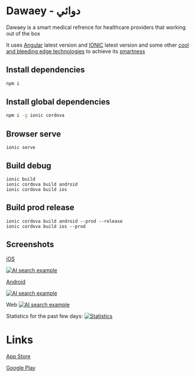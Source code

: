 # Dawaey - دوائي
Dawaey is a smart medical refrence for healthcare providers that working out of the box


It uses [Angular](https://angular.io/) latest version and [IONIC](https://ionicframework.com/) latest version and some other [cool and bleeding edge technologies](https://github.com/Microsmsm/Dawaey/network/dependencies) to achieve its [smartness](https://github.com/Microsmsm/Dawaey#screenshots)


## Install dependencies
```sh
npm i
```

## Install global dependencies
```sh
npm i -g ionic cordova
```


## Browser serve
```
ionic serve
```

## Build debug
```
ionic build
ionic cordova build android
ionic cordova build ios
```

## Build prod release
```
ionic cordova build android --prod --release
ionic cordova build ios --prod
```



## Screenshots
[iOS](https://itunes.apple.com/us/app/dawaey-pro-%D8%AF%D9%88%D8%A7%D8%A6%D9%8A-%D8%A8%D8%B1%D9%88/id1251431168?ls=1&mt=8)


[![AI search example](https://i.imgur.com/r9BXATa.png)](https://www.facebook.com/DawaeyApp/videos/536932926690983/)


[Android](https://play.google.com/store/apps/details?id=com.brilliantapp.dawaey)

[![AI search example](https://i.imgur.com/88UrRYf.png)](https://www.facebook.com/DawaeyApp/videos/536932926690983/)


Web
[![AI search example](https://i.imgur.com/MMu92rr.png)](https://www.facebook.com/DawaeyApp/videos/536932926690983/)

Statistics for the past few days:
[![Statistics](https://i.imgur.com/LcyEatT.png)](https://www.f6s.com/dawaey)


# Links
[App Store](https://itunes.apple.com/us/app/dawaey-pro-%D8%AF%D9%88%D8%A7%D8%A6%D9%8A-%D8%A8%D8%B1%D9%88/id1251431168?ls=1&mt=8)


[Google Play](https://play.google.com/store/apps/details?id=com.brilliantapp.dawaey)


